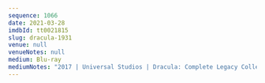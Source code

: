 ```yaml
---
sequence: 1066
date: 2021-03-28
imdbId: tt0021815
slug: dracula-1931
venue: null
venueNotes: null
medium: Blu-ray
mediumNotes: "2017 | Universal Studios | Dracula: Complete Legacy Collection"
---
```

